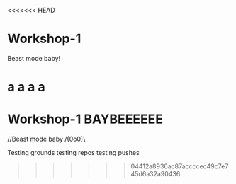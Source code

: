 <<<<<<< HEAD
# Workshop-1
Beast mode baby!

a
a
a
a
=======
# Workshop-1 BAYBEEEEEE
//Beast mode baby /(0o0)\

Testing grounds
testing repos
testing pushes
>>>>>>> 04412a8936ac87accccec49c7e745d6a32a90436
